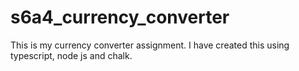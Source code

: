 # s6a4_currency_converter
This is my currency converter assignment. I have created this using typescript, node js and chalk.
